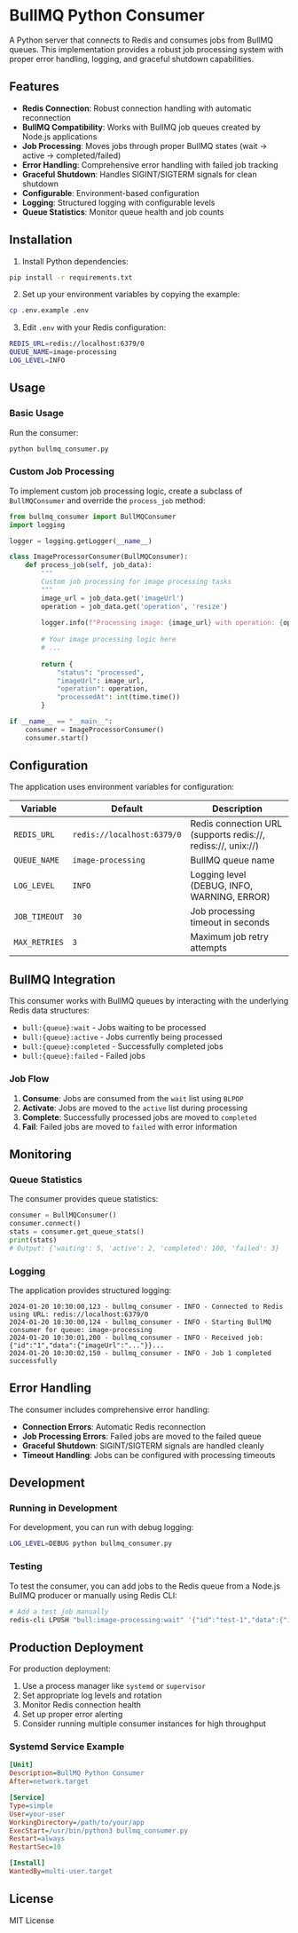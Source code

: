 # BullMQ Python Consumer

A Python server that connects to Redis and consumes jobs from BullMQ queues. This implementation provides a robust job processing system with proper error handling, logging, and graceful shutdown capabilities.

## Features

- **Redis Connection**: Robust connection handling with automatic reconnection
- **BullMQ Compatibility**: Works with BullMQ job queues created by Node.js applications
- **Job Processing**: Moves jobs through proper BullMQ states (wait → active → completed/failed)
- **Error Handling**: Comprehensive error handling with failed job tracking
- **Graceful Shutdown**: Handles SIGINT/SIGTERM signals for clean shutdown
- **Configurable**: Environment-based configuration
- **Logging**: Structured logging with configurable levels
- **Queue Statistics**: Monitor queue health and job counts

## Installation

1. Install Python dependencies:
```bash
pip install -r requirements.txt
```

2. Set up your environment variables by copying the example:
```bash
cp .env.example .env
```

3. Edit `.env` with your Redis configuration:
```bash
REDIS_URL=redis://localhost:6379/0
QUEUE_NAME=image-processing
LOG_LEVEL=INFO
```

## Usage

### Basic Usage

Run the consumer:
```bash
python bullmq_consumer.py
```

### Custom Job Processing

To implement custom job processing logic, create a subclass of `BullMQConsumer` and override the `process_job` method:

```python
from bullmq_consumer import BullMQConsumer
import logging

logger = logging.getLogger(__name__)

class ImageProcessorConsumer(BullMQConsumer):
    def process_job(self, job_data):
        """
        Custom job processing for image processing tasks
        """
        image_url = job_data.get('imageUrl')
        operation = job_data.get('operation', 'resize')
        
        logger.info(f"Processing image: {image_url} with operation: {operation}")
        
        # Your image processing logic here
        # ...
        
        return {
            "status": "processed",
            "imageUrl": image_url,
            "operation": operation,
            "processedAt": int(time.time())
        }

if __name__ == "__main__":
    consumer = ImageProcessorConsumer()
    consumer.start()
```

## Configuration

The application uses environment variables for configuration:

| Variable | Default | Description |
|----------|---------|-------------|
| `REDIS_URL` | `redis://localhost:6379/0` | Redis connection URL (supports redis://, rediss://, unix://) |
| `QUEUE_NAME` | `image-processing` | BullMQ queue name |
| `LOG_LEVEL` | `INFO` | Logging level (DEBUG, INFO, WARNING, ERROR) |
| `JOB_TIMEOUT` | `30` | Job processing timeout in seconds |
| `MAX_RETRIES` | `3` | Maximum job retry attempts |

## BullMQ Integration

This consumer works with BullMQ queues by interacting with the underlying Redis data structures:

- `bull:{queue}:wait` - Jobs waiting to be processed
- `bull:{queue}:active` - Jobs currently being processed  
- `bull:{queue}:completed` - Successfully completed jobs
- `bull:{queue}:failed` - Failed jobs

### Job Flow

1. **Consume**: Jobs are consumed from the `wait` list using `BLPOP`
2. **Activate**: Jobs are moved to the `active` list during processing
3. **Complete**: Successfully processed jobs are moved to `completed`
4. **Fail**: Failed jobs are moved to `failed` with error information

## Monitoring

### Queue Statistics

The consumer provides queue statistics:

```python
consumer = BullMQConsumer()
consumer.connect()
stats = consumer.get_queue_stats()
print(stats)
# Output: {'waiting': 5, 'active': 2, 'completed': 100, 'failed': 3}
```

### Logging

The application provides structured logging:

```
2024-01-20 10:30:00,123 - bullmq_consumer - INFO - Connected to Redis using URL: redis://localhost:6379/0
2024-01-20 10:30:00,124 - bullmq_consumer - INFO - Starting BullMQ consumer for queue: image-processing
2024-01-20 10:30:01,200 - bullmq_consumer - INFO - Received job: {"id":"1","data":{"imageUrl":"..."}}...
2024-01-20 10:30:02,150 - bullmq_consumer - INFO - Job 1 completed successfully
```

## Error Handling

The consumer includes comprehensive error handling:

- **Connection Errors**: Automatic Redis reconnection
- **Job Processing Errors**: Failed jobs are moved to the failed queue
- **Graceful Shutdown**: SIGINT/SIGTERM signals are handled cleanly
- **Timeout Handling**: Jobs can be configured with processing timeouts

## Development

### Running in Development

For development, you can run with debug logging:

```bash
LOG_LEVEL=DEBUG python bullmq_consumer.py
```

### Testing

To test the consumer, you can add jobs to the Redis queue from a Node.js BullMQ producer or manually using Redis CLI:

```bash
# Add a test job manually
redis-cli LPUSH "bull:image-processing:wait" '{"id":"test-1","data":{"imageUrl":"https://example.com/image.jpg","operation":"resize"}}'
```

## Production Deployment

For production deployment:

1. Use a process manager like `systemd` or `supervisor`
2. Set appropriate log levels and rotation
3. Monitor Redis connection health
4. Set up proper error alerting
5. Consider running multiple consumer instances for high throughput

### Systemd Service Example

```ini
[Unit]
Description=BullMQ Python Consumer
After=network.target

[Service]
Type=simple
User=your-user
WorkingDirectory=/path/to/your/app
ExecStart=/usr/bin/python3 bullmq_consumer.py
Restart=always
RestartSec=10

[Install]
WantedBy=multi-user.target
```

## License

MIT License
